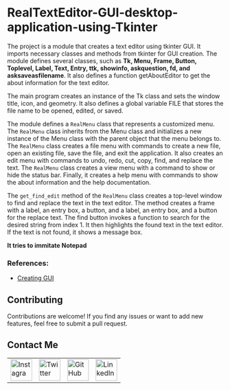 # RealTextEditor-GUI-desktop-application-using-Tkinter

The project is a module that creates a text editor using tkinter GUI. It imports necessary classes and methods from tkinter for GUI creation. The module defines several classes, such as **Tk, Menu, Frame, Button, Toplevel, Label, Text, Entry, ttk, showinfo, askquestion, fd, and asksaveasfilename**. It also defines a function getAboutEditor to get the about information for the text editor.

The main program creates an instance of the Tk class and sets the window title, icon, and geometry. It also defines a global variable FILE that stores the file name to be opened, edited, or saved.

The module defines a `RealMenu` class that represents a customized menu. The `RealMenu` class inherits from the Menu class and initializes a new instance of the Menu class with the parent object that the menu belongs to. The `RealMenu` class creates a file menu with commands to create a new file, open an existing file, save the file, and exit the application. It also creates an edit menu with commands to undo, redo, cut, copy, find, and replace the text. The `RealMenu` class creates a view menu with a command to show or hide the status bar. Finally, it creates a help menu with commands to show the about information and the help documentation.

The `get_find_edit` method of the `RealMenu` class creates a top-level window to find and replace the text in the text editor. The method creates a frame with a label, an entry box, a button, and a label, an entry box, and a button for the replace text. The find button invokes a function to search for the desired string from index 1. It then highlights the found text in the text editor. If the text is not found, it shows a message box.

**It tries to immitate Notepad**

### References:
- [Creating GUI](https://www.pythonguis.com/tutorials/create-gui-tkinter/)

## Contributing

Contributions are welcome! If you find any issues or want to add new features, feel free to submit a pull request.

## Contact Me

<table>
  <tr>
    <td><img src="https://github.com/realsanjeev/protfolio/blob/main/src/assets/images/instagram.png" alt="Instagram" width="50" height="50"></td>
    <td><img src="https://github.com/realsanjeev/protfolio/blob/main/src/assets/images/twitter.png" alt="Twitter" width="50" height="50"></td>
    <td><img src="https://github.com/realsanjeev/protfolio/blob/main/src/assets/images/github.png" alt="GitHub" width="50" height="50"></td>
    <td><img src="https://github.com/realsanjeev/protfolio/blob/main/src/assets/images/linkedin-logo.png" alt="LinkedIn" width="50" height="50"></td>
  </tr>
</table>
